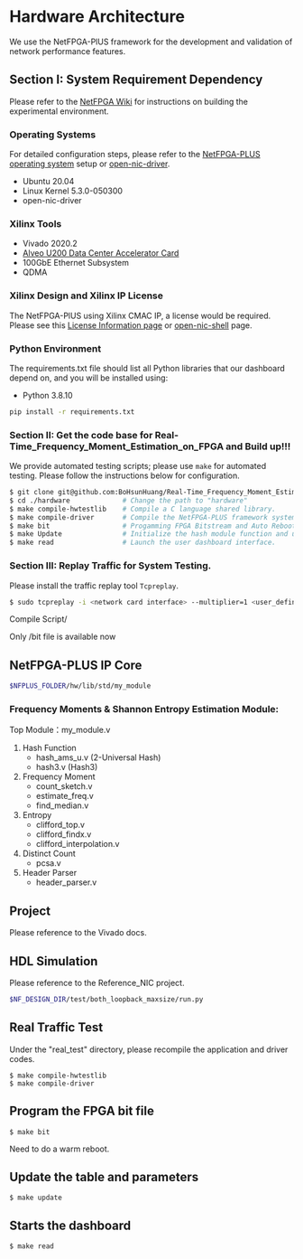 # **Hardware Architecture**
We use the NetFPGA-PlUS framework for the development and validation of network performance features.

## **Section I: System Requirement Dependency**
Please refer to the [NetFPGA Wiki](<https://github.com/NetFPGA/NetFPGA-PLUS/wiki/Reference-Operating-System-Setup-Guide>) for instructions on building the experimental environment.
### Operating Systems
For detailed configuration steps, please refer to the [NetFPGA-PLUS operating system](<https://github.com/NetFPGA/NetFPGA-PLUS/wiki/Reference-Operating-System-Setup-Guide>) setup or [open-nic-driver](<https://github.com/Xilinx/open-nic-driver> "Title").
* Ubuntu 20.04 
* Linux Kernel 5.3.0-050300
* open-nic-driver

### Xilinx Tools
* Vivado 2020.2
* [Alveo U200 Data Center Accelerator Card](<https://www.xilinx.com/products/boards-and-kits/alveo/u200.html> "Title")
* 100GbE Ethernet Subsystem
* QDMA

### Xilinx Design and Xilinx IP License
The NetFPGA-PlUS using Xilinx CMAC IP, a license would be required. Please see this [License Information page](<https://www.xilinx.com/products/intellectual-property/cmac_usplus.html> "Title") or [open-nic-shell](<https://github.com/Xilinx/open-nic-shell> "Title") page.

### Python Environment

The requirements.txt file should list all Python libraries that our dashboard depend on, and you will be installed using:
* Python 3.8.10
``` bash
pip install -r requirements.txt
```

### Section II: Get the code base for Real-Time_Frequency_Moment_Estimation_on_FPGA and Build up!!!
We provide automated testing scripts; please use `make` for automated testing. Please follow the instructions below for configuration.

```bash
$ git clone git@github.com:BoHsunHuang/Real-Time_Frequency_Moment_Estimation_on_FPGA.git    # Change the path to "hardware"
$ cd ./hardware             # Change the path to "hardware"
$ make compile-hwtestlib    # Compile a C language shared library.
$ make compile-driver       # Compile the NetFPGA-PLUS framework system driver.
$ make bit                  # Progamming FPGA Bitstream and Auto Reboot
$ make Update               # Initialize the hash module function and update the table data.
$ make read                 # Launch the user dashboard interface.
```

### Section III: Replay Traffic for System Testing.

Please install the traffic replay tool `Tcpreplay`.
```bash
$ sudo tcpreplay -i <network card interface> --multiplier=1 <user_define>.pcap    # Replay the traffic using tcpreplay.
```


Compile Script/

Only /bit file is available now

## NetFPGA-PLUS IP Core 
```sh
$NFPLUS_FOLDER/hw/lib/std/my_module
```
### Frequency Moments & Shannon Entropy Estimation Module:
Top Module：my_module.v
1. Hash Function
    * hash_ams_u.v (2-Universal Hash)
    * hash3.v (Hash3)
2. Frequency Moment
    * count_sketch.v
    * estimate_freq.v
    * find_median.v
3. Entropy
    * clifford_top.v
    * clifford_findx.v
    * clifford_interpolation.v
4. Distinct Count
    * pcsa.v
5. Header Parser
    * header_parser.v


## Project
Please reference to the Vivado docs.

## HDL Simulation
Please reference to the Reference_NIC project.
```sh
$NF_DESIGN_DIR/test/both_loopback_maxsize/run.py
```

## Real Traffic Test
Under the "real_test" directory, please recompile the application and driver codes.

```shell
$ make compile-hwtestlib
$ make compile-driver
```
## Program the FPGA bit file
```shell
$ make bit
```
Need to do a warm reboot.

## Update the table and parameters
```shell
$ make update
```
## Starts the dashboard 
```shell
$ make read
```
